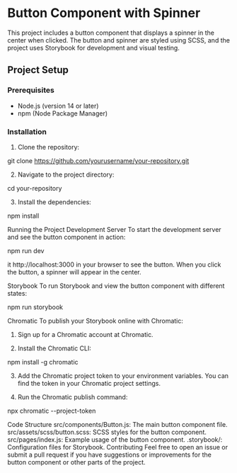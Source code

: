 # Button Component with Spinner

This project includes a button component that displays a spinner in the center when clicked. The button and spinner are styled using SCSS, and the project uses Storybook for development and visual testing.

## Project Setup

### Prerequisites

- Node.js (version 14 or later)
- npm (Node Package Manager)

### Installation

1. Clone the repository:


git clone https://github.com/yourusername/your-repository.git

2. Navigate to the project directory:

cd your-repository


3. Install the dependencies:
 
npm install


Running the Project
Development Server
To start the development server and see the button component in action:

npm run dev


it http://localhost:3000 in your browser to see the button. When you click the button, a spinner will appear in the center.

Storybook
To run Storybook and view the button component with different states:

npm run storybook



Chromatic
To publish your Storybook online with Chromatic:

1. Sign up for a Chromatic account at Chromatic.

2. Install the Chromatic CLI:

npm install -g chromatic


3. Add the Chromatic project token to your environment variables. You can find the token in your Chromatic project settings.

4. Run the Chromatic publish command:

npx chromatic --project-token <your-chromatic-project-token>


Code Structure
src/components/Button.js: The main button component file.
src/assets/scss/button.scss: SCSS styles for the button component.
src/pages/index.js: Example usage of the button component.
.storybook/: Configuration files for Storybook.
Contributing
Feel free to open an issue or submit a pull request if you have suggestions or improvements for the button component or other parts of the project.